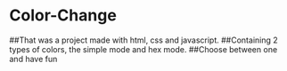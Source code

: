 # Color-Change
##That was a project made with html, css and javascript.
##Containing 2 types of colors, the simple mode and hex mode.
##Choose between one and have fun
